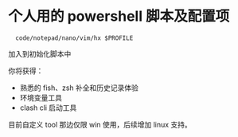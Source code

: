# 个人用的 powershell 脚本及配置项

```
  code/notepad/nano/vim/hx $PROFILE
```

加入到初始化脚本中

你将获得：

- 熟悉的 fish、zsh 补全和历史记录体验
- 环境变量工具
- clash cli 启动工具

目前自定义 tool 那边仅限 win 使用，后续增加 linux 支持。
